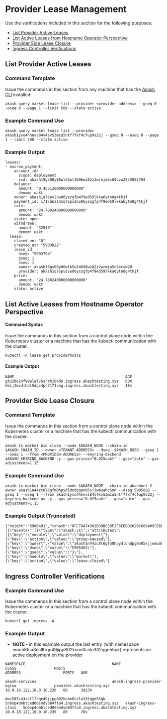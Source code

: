 # Provider Lease Management

Use the verifications included in this section for the following purposes:

* [List Provider Active Leases](provider-lease-management.md#list-provider-active-leases)
* [List Active Leases from Hostname Operator Perspective](provider-lease-management.md#list-active-leases-from-hostname-operator-perspective)
* [Provider Side Lease Closure](provider-lease-management.md#provider-side-lease-closure)
* [Ingress Controller Verifications](provider-lease-management.md#ingress-controller-verifications)

## List Provider Active Leases

### Command Template

Issue the commands in this section from any machine that has the [Akash CLI](../../../../guides/cli/detailed-steps/) installed.

```
akash query market lease list --provider <provider-address> --gseq 0 --oseq 0 --page 1 --limit 500 --state active
```

### Example Command Use

```
akash query market lease list --provider akash1yvu4hhnvs84v4sv53mzu5ntf7fxf4cfup9s22j --gseq 0 --oseq 0 --page 1 --limit 500 --state active
```

### Example Output

```
leases:
- escrow_payment:
    account_id:
      scope: deployment
      xid: akash19gs08y80wlk5wl4696wz82z2wrmjw5c84cvw28/5903794
    balance:
      amount: "0.455120000000000000"
      denom: uakt
    owner: akash1q7spv2cw06yszgfp4f9ed59lkka6ytn8g4tkjf
    payment_id: 1/1/akash1q7spv2cw06yszgfp4f9ed59lkka6ytn8g4tkjf
    rate:
      amount: "24.780240000000000000"
      denom: uakt
    state: open
    withdrawn:
      amount: "32536"
      denom: uakt
  lease:
    closed_on: "0"
    created_at: "5903822"
    lease_id:
      dseq: "5903794"
      gseq: 1
      oseq: 1
      owner: akash19gs08y80wlk5wl4696wz82z2wrmjw5c84cvw28
      provider: akash1q7spv2cw06yszgfp4f9ed59lkka6ytn8g4tkjf
    price:
      amount: "24.780240000000000000"
      denom: uakt
    state: active
```

## List Active Leases from Hostname Operator Perspective

#### **Command Syntax**

Issue the commands in this section from a control plane node within the Kubernetes cluster or a machine that has the kubectl communication with the cluster.

```
kubectl -n lease get providerhosts
```

#### **Example Output**

```
NAME                                                  AGE
gtu5bo14f99elel76srrbj04do.ingress.akashtesting.xyz   60m
kbij2mvdlhal5dgc4pc7171cmg.ingress.akashtesting.xyz   18m
```

## Provider Side Lease Closure

### **Command Template**

Issue the commands in this section from a control plane node within the Kubernetes cluster or a machine that has the kubectl communication with the cluster.

```
akash tx market bid close --node $AKASH_NODE --chain-id $AKASH_CHAIN_ID --owner <TENANT-ADDRESS> --dseq -$AKASH_DSEQ --gseq 1 --oseq 1 --from <PROVIDER-ADDRESS> --keyring-backend $AKASH_KEYRING_BACKEND -y --gas-prices="0.025uakt" --gas="auto" --gas-adjustment=1.15
```

### Example Command Use

```
akash tx market bid close --node $AKASH_NODE --chain-id akashnet-2 --owner akash1n44zc8l6gfm0hpydldndpg8n05xjjwmuahc6nn --dseq 5905802 --gseq 1 --oseq 1 --from akash1yvu4hhnvs84v4sv53mzu5ntf7fxf4cfup9s22j --keyring-backend os -y --gas-prices="0.025uakt" --gas="auto" --gas-adjustment=1.15
```

### **Example Output (Truncated)**

```
{"height":"5906491","txhash":"0FC7DA74301B38BC3DF2F6EBBD2020C686409CE6E973E25B4E8F0F1B83235473","codespace":"","code":0,"data":"0A230A212F616B6173682E6D61726B65742E763162657461322E4D7367436C6F7365426964","raw_log":"[{\"events\":[{\"type\":\"akash.v1\",\"attributes\":[{\"key\":\"module\",\"value\":\"deployment\"},{\"key\":\"action\",\"value\":\"group-paused\"},{\"key\":\"owner\",\"value\":\"akash1n44zc8l6gfm0hpydldndpg8n05xjjwmuahc6nn\"},{\"key\":\"dseq\",\"value\":\"5905802\"},{\"key\":\"gseq\",\"value\":\"1\"},{\"key\":\"module\",\"value\":\"market\"},{\"key\":\"action\",\"value\":\"lease-closed\"}
```

## Ingress Controller Verifications

### Example Command Use

Issue the commands in this section from a control plane node within the Kubernetes cluster or a machine that has the kubectl communication with the cluster.

```
kubectl get ingress -A
```

### Example Output

* **NOTE -** in this example output the last entry (with namespace moc58fca3ccllfrqe49jipp802knon0cslo332qge55qk) represents an active deployment on the provider

```
NAMESPACE                                       NAME                                                  CLASS                 HOSTS                                                 ADDRESS                   PORTS   AGE

akash-services                                  akash-ingress-provider                                nginx                 provider.akashtesting.xyz                             10.0.10.122,10.0.10.236   80      3d23h

moc58fca3ccllfrqe49jipp802knon0cslo332qge55qk   5n0vp4dmbtced00smdvb84ftu4.ingress.akashtesting.xyz   akash-ingress-class   5n0vp4dmbtced00smdvb84ftu4.ingress.akashtesting.xyz   10.0.10.122,10.0.10.236   80      70s
```

